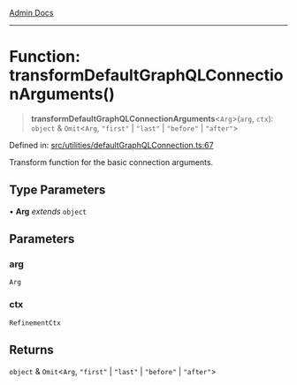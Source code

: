 [Admin Docs](/)

***

# Function: transformDefaultGraphQLConnectionArguments()

> **transformDefaultGraphQLConnectionArguments**\<`Arg`\>(`arg`, `ctx`): `object` & `Omit`\<`Arg`, `"first"` \| `"last"` \| `"before"` \| `"after"`\>

Defined in: [src/utilities/defaultGraphQLConnection.ts:67](https://github.com/NishantSinghhhhh/talawa-api/blob/3b12506812825c5581bdb63c64252031697d198c/src/utilities/defaultGraphQLConnection.ts#L67)

Transform function for the basic connection arguments.

## Type Parameters

• **Arg** *extends* `object`

## Parameters

### arg

`Arg`

### ctx

`RefinementCtx`

## Returns

`object` & `Omit`\<`Arg`, `"first"` \| `"last"` \| `"before"` \| `"after"`\>
